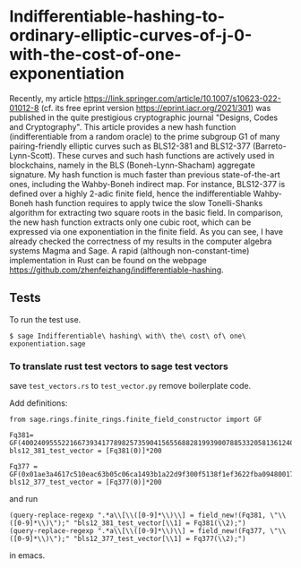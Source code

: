 # Indifferentiable-hashing-to-ordinary-elliptic-curves-of-j-0-with-the-cost-of-one-exponentiation
Recently, my article https://link.springer.com/article/10.1007/s10623-022-01012-8 (cf. its free eprint version https://eprint.iacr.org/2021/301) was published in the quite prestigious cryptographic journal "Designs, Codes and Cryptography". This article provides a new hash function (indifferentiable from a random oracle) to the prime subgroup G1 of many pairing-friendly elliptic curves such as BLS12-381 and BLS12-377 (Barreto-Lynn-Scott). These curves and such hash functions are actively used in blockchains, namely in the BLS (Boneh-Lynn-Shacham) aggregate signature. My hash function is much faster than previous state-of-the-art ones, including the Wahby-Boneh indirect map. For instance, BLS12-377 is defined over a highly 2-adic finite field, hence the indifferentiable Wahby-Boneh hash function requires to apply twice the slow Tonelli-Shanks algorithm for extracting two square roots in the basic field. In comparison, the new hash function extracts only one cubic root, which can be expressed via one exponentiation in the finite field. As you can see, I have already checked the correctness of my results in the computer algebra systems Magma and Sage. A rapid (although non-constant-time) implementation in Rust can be found on the webpage https://github.com/zhenfeizhang/indifferentiable-hashing.

## Tests
To run the test use.
```
$ sage Indifferentiable\ hashing\ with\ the\ cost\ of\ one\ exponentiation.sage 
```

### To translate rust test vectors to sage test vectors
save `test_vectors.rs` to `test_vector.py` remove boilerplate code.

Add definitions:

```
from sage.rings.finite_rings.finite_field_constructor import GF

Fq381= GF(4002409555221667393417789825735904156556882819939007885332058136124031650490837864442687629129015664037894272559787)
bls12_381_test_vector = [Fq381(0)]*200

Fq377 = GF(0x01ae3a4617c510eac63b05c06ca1493b1a22d9f300f5138f1ef3622fba094800170b5d44300000008508c00000000001)
bls12_377_test_vector = [Fq377(0)]*200
```

and run

```
(query-replace-regexp ".*a\\[\\([0-9]*\\)\\] = field_new!(Fq381, \"\\([0-9]*\\)\");" "bls12_381_test_vector[\\1] = Fq381(\\2);")
(query-replace-regexp ".*a\\[\\([0-9]*\\)\\] = field_new!(Fq377, \"\\([0-9]*\\)\");" "bls12_377_test_vector[\\1] = Fq377(\\2);")
```

in emacs.
